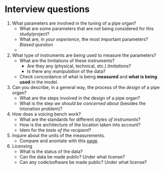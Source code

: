 # Interview questions

1. What parameters are involved in the tuning of a pipe organ?
    - What are some parameters that are *not* being considered for this study/project?
    - What are, in *your experience*, the most important parameters? *Biased question*
    -
2. What type of instruments are being used to measure the parameters?
    - What are the limitations of these instruments?
        - Are they any (physical, technical, etc.) *limitations*?
        - Is there any *manipulation* of the data?
    - Check concordance of what is being **measured** and **what is being used** in the model.
3. Can you describe, in a general way, the process of the *design* of a pipe organ?
    - What are the steps involved in the design of a pipe organ?
    - What is the step *we should be concerned about* (besides the intonation problem)?
4. How does a voicing bench work?
    - What are the standards for different *styles of instruments*?
    - How is the architecture of the location taken into account?
    - Idem for the *taste of the recipient*?
5. Inquire about the units of the measurements.
    - Compare and anontate with this [page](https://www.mmdigest.com/Tech/isint.html). 
6. Licensing
    - What is the status of the data?
    - Can the data be made public? Under what license?
    - Can any code/software be made public? Under what license?
